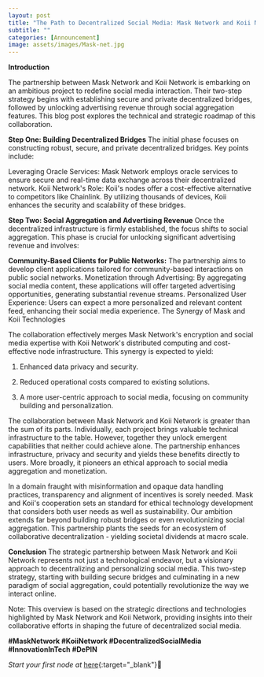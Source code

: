 ```yaml
---
layout: post
title: "The Path to Decentralized Social Media: Mask Network and Koii Network's Strategic Roadmap"
subtitle: ""
categories: [Announcement]
image: assets/images/Mask-net.jpg
---
```

**Introduction**

The partnership between Mask Network and Koii Network is embarking on an ambitious project to redefine social media interaction. Their two-step strategy begins with establishing secure and private decentralized bridges, followed by unlocking advertising revenue through social aggregation features. This blog post explores the technical and strategic roadmap of this collaboration.

**Step One: Building Decentralized Bridges**
The initial phase focuses on constructing robust, secure, and private decentralized bridges. Key points include:

Leveraging Oracle Services: Mask Network employs oracle services to ensure secure and real-time data exchange across their decentralized network.
Koii Network's Role: Koii's nodes offer a cost-effective alternative to competitors like Chainlink. By utilizing thousands of devices, Koii enhances the security and scalability of these bridges.

**Step Two: Social Aggregation and Advertising Revenue**
Once the decentralized infrastructure is firmly established, the focus shifts to social aggregation. This phase is crucial for unlocking significant advertising revenue and involves:

**Community-Based Clients for Public Networks:**
The partnership aims to develop client applications tailored for community-based interactions on public social networks.
Monetization through Advertising: By aggregating social media content, these applications will offer targeted advertising opportunities, generating substantial revenue streams.
Personalized User Experience: Users can expect a more personalized and relevant content feed, enhancing their social media experience.
The Synergy of Mask and Koii Technologies


The collaboration effectively merges Mask Network's encryption and social media expertise with Koii Network's distributed computing and cost-effective node infrastructure. This synergy is expected to yield:

1. Enhanced data privacy and security.

2. Reduced operational costs compared to existing solutions.

3. A more user-centric approach to social media, focusing on community building and personalization.

The collaboration between Mask Network and Koii Network is greater than the sum of its parts. Individually, each project brings valuable technical infrastructure to the table. However, together they unlock emergent capabilities that neither could achieve alone. The partnership enhances infrastructure, privacy and security and yields these benefits directly to users. More broadly, it pioneers an ethical approach to social media aggregation and monetization.

In a domain fraught with misinformation and opaque data handling practices, transparency and alignment of incentives is sorely needed. Mask and Koii's cooperation sets an standard for ethical technology development that considers both user needs as well as sustainability. Our ambition extends far beyond building robust bridges or even revolutionizing social aggregation. This partnership plants the seeds for an ecosystem of collaborative decentralization - yielding societal dividends at macro scale.

**Conclusion**
The strategic partnership between Mask Network and Koii Network represents not just a technological endeavor, but a visionary approach to decentralizing and personalizing social media. This two-step strategy, starting with building secure bridges and culminating in a new paradigm of social aggregation, could potentially revolutionize the way we interact online.

Note: This overview is based on the strategic directions and technologies highlighted by Mask Network and Koii Network, providing insights into their collaborative efforts in shaping the future of decentralized social media.

**#MaskNetwork #KoiiNetwork #DecentralizedSocialMedia #InnovationInTech #DePIN**


*Start your first node at* [here](https://www.koii.network/node?&utm_campaign=node&utm_medium=koii&utm_source=blog){:target="\_blank"}🌟
